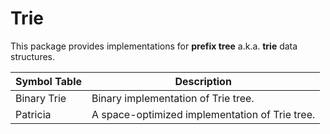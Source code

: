 # Trie

This package provides implementations for **prefix tree** a.k.a. **trie** data structures.

| Symbol Table | Description |
| -------------|-------------|
| Binary Trie | Binary implementation of Trie tree. |
| Patricia | A space-optimized implementation of Trie tree. |
